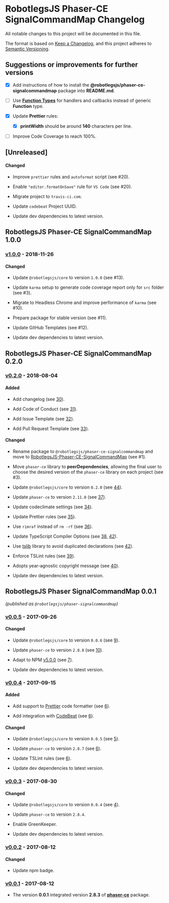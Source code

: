 # RobotlegsJS Phaser-CE SignalCommandMap Changelog

All notable changes to this project will be documented in this file.

The format is based on [Keep a Changelog](https://keepachangelog.com/en/1.0.0/),
and this project adheres to [Semantic Versioning](https://semver.org/spec/v2.0.0.html).

## Suggestions or improvements for further versions

- [x] Add instructions of how to install the **@robotlegsjs/phaser-ce-signalcommandmap** package into **README.md**.

- [ ] Use [**Function Types**](https://www.typescriptlang.org/docs/handbook/functions.html) for handlers and callbacks instead of generic **Function** type.

- [x] Update **Prettier** rules:

  - [x] **printWidth** should be around **140** characters per line.

- [ ] Improve Code Coverage to reach 100%.

## [Unreleased]

<!--
Types of changes:

#### Added
- for new features.

#### Changed
- for changes in existing functionality.

#### Deprecated
- for soon-to-be removed features.

#### Removed
- for now removed features.

#### Fixed
- for any bug fixes.

#### Security
- in case of vulnerabilities.
-->

#### Changed

- Improve `prettier` rules and `autoformat` script (see #20).

- Enable `"editor.formatOnSave"` rule for `VS Code` (see #20).

- Migrate project to `travis-ci.com`.

- Update `codebeat` Project UUID.

- Update dev dependencies to latest version.

## RobotlegsJS Phaser-CE SignalCommandMap 1.0.0

### [v1.0.0](https://github.com/RobotlegsJS/RobotlegsJS-Phaser-CE-SignalCommandMap/releases/tag/1.0.0) - 2018-11-26

#### Changed

- Update `@robotlegsjs/core` to version `1.0.0` (see #13).

- Update `karma` setup to generate code coverage report only for `src` folder (see #3).

- Migrate to Headless Chrome and improve performance of `karma` (see #10).

- Prepare package for stable version (see #11).

- Update GitHub Templates (see #12).

- Update dev dependencies to latest version.

## RobotlegsJS Phaser-CE SignalCommandMap 0.2.0

### [v0.2.0](https://github.com/RobotlegsJS/RobotlegsJS-Phaser-CE-SignalCommandMap/releases/tag/0.2.0) - 2018-08-04

#### Added

- Add changelog (see [30](https://github.com/RobotlegsJS/RobotlegsJS-Phaser-SignalCommandMap/pull/30)).

- Add Code of Conduct (see [31](https://github.com/RobotlegsJS/RobotlegsJS-Phaser-SignalCommandMap/pull/31)).

- Add Issue Template (see [32](https://github.com/RobotlegsJS/RobotlegsJS-Phaser-SignalCommandMap/pull/32)).

- Add Pull Request Template (see [33](https://github.com/RobotlegsJS/RobotlegsJS-Phaser-SignalCommandMap/pull/33)).

#### Changed

- Rename package to `@robotlegsjs/phaser-ce-signalcommandmap` and move to [RobotlegsJS-Phaser-CE-SignalCommandMap](https://github.com/RobotlegsJS/RobotlegsJS-Phaser-CE-SignalCommandMap) (see #1).

- Move `phaser-ce` library to **peerDependencies**, allowing the final user to choose the desired version of the `phaser-ce` library on each project (see #3).

- Update `@robotlegsjs/core` to version `0.2.0` (see [44](https://github.com/RobotlegsJS/RobotlegsJS-Phaser-SignalCommandMap/pull/44)).

- Update `phaser-ce` to version `2.11.0` (see [37](https://github.com/RobotlegsJS/RobotlegsJS-Phaser-SignalCommandMap/pull/37)).

- Update codeclimate settings (see [34](https://github.com/RobotlegsJS/RobotlegsJS-Phaser-SignalCommandMap/pull/34)).

- Update Prettier rules (see [35](https://github.com/RobotlegsJS/RobotlegsJS-Phaser-SignalCommandMap/pull/35)).

- Use `rimraf` instead of `rm -rf` (see [36](https://github.com/RobotlegsJS/RobotlegsJS-Phaser-SignalCommandMap/pull/36)).

- Update TypeScript Compiler Options (see [38](https://github.com/RobotlegsJS/RobotlegsJS-Phaser-SignalCommandMap/pull/38), [42](https://github.com/RobotlegsJS/RobotlegsJS-Phaser-SignalCommandMap/pull/42)).

- Use [tslib](https://github.com/Microsoft/tslib) library to avoid duplicated declarations (see [42](https://github.com/RobotlegsJS/RobotlegsJS-Phaser-SignalCommandMap/pull/42)).

- Enforce TSLint rules (see [39](https://github.com/RobotlegsJS/RobotlegsJS-Phaser-SignalCommandMap/pull/39)).

- Adopts year-agnostic copyright message (see [40](https://github.com/RobotlegsJS/RobotlegsJS-Phaser-SignalCommandMap/pull/40)).

- Update dev dependencies to latest version.

## RobotlegsJS Phaser SignalCommandMap 0.0.1

_(published as `@robotlegsjs/phaser-signalcommandmap`)_

### [v0.0.5](https://github.com/RobotlegsJS/RobotlegsJS-Phaser-SignalCommandMap/releases/tag/0.0.5) - 2017-09-26

#### Changed

- Update `@robotlegsjs/core` to version `0.0.6` (see [9](https://github.com/RobotlegsJS/RobotlegsJS-Phaser-SignalCommandMap/pull/9)).

- Update `phaser-ce` to version `2.8.8` (see [10](https://github.com/RobotlegsJS/RobotlegsJS-Phaser-SignalCommandMap/pull/10)).

- Adapt to NPM [v5.0.0](http://blog.npmjs.org/post/161081169345/v500) (see [7](https://github.com/RobotlegsJS/RobotlegsJS-Phaser-SignalCommandMap/pull/7)).

- Update dev dependencies to latest version.

### [v0.0.4](https://github.com/RobotlegsJS/RobotlegsJS-Phaser-SignalCommandMap/releases/tag/0.0.4) - 2017-09-15

#### Added

- Add support to [Prettier](https://prettier.io) code formatter (see [6](https://github.com/RobotlegsJS/RobotlegsJS-Phaser-SignalCommandMap/pull/6)).

- Add integration with [CodeBeat](https://codebeat.co) (see [6](https://github.com/RobotlegsJS/RobotlegsJS-Phaser-SignalCommandMap/pull/6)).

#### Changed

- Update `@robotlegsjs/core` to version `0.0.5` (see [5](https://github.com/RobotlegsJS/RobotlegsJS-Phaser-SignalCommandMap/pull/5)).

- Update `phaser-ce` to version `2.8.7` (see [6](https://github.com/RobotlegsJS/RobotlegsJS-Phaser-SignalCommandMap/pull/6)).

- Update TSLint rules (see [6](https://github.com/RobotlegsJS/RobotlegsJS-Phaser-SignalCommandMap/pull/6)).

- Update dev dependencies to latest version.

### [v0.0.3](https://github.com/RobotlegsJS/RobotlegsJS-Phaser-SignalCommandMap/releases/tag/0.0.3) - 2017-08-30

#### Changed

- Update `@robotlegsjs/core` to version `0.0.4` (see [4](https://github.com/RobotlegsJS/RobotlegsJS-Phaser-SignalCommandMap/pull/4)).

- Update `phaser-ce` to version `2.8.4`.

- Enable GreenKeeper.

- Update dev dependencies to latest version.

### [v0.0.2](https://github.com/RobotlegsJS/RobotlegsJS-Phaser-SignalCommandMap/releases/tag/0.0.2) - 2017-08-12

#### Changed

- Update npm badge.

### [v0.0.1](https://github.com/RobotlegsJS/RobotlegsJS-Phaser-SignalCommandMap/releases/tag/0.0.1) - 2017-08-12

- The version **0.0.1** integrated version **2.8.3** of [**phaser-ce**](https://www.npmjs.com/package/phaser-ce) package.
